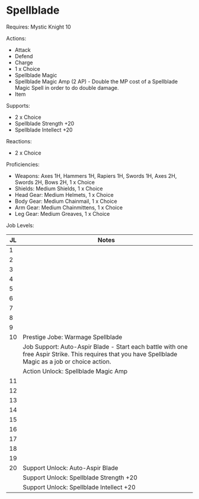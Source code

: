 # Spellblade

Requires: Mystic Knight 10

Actions:

- Attack
- Defend
- Charge
- 1 x Choice
- Spellblade Magic
- Spellblade Magic Amp (2 AP) - Double the MP cost of a Spellblade Magic Spell in order to do double damage.
- Item

Supports:

- 2 x Choice
- Spellblade Strength +20
- Spellblade Intellect +20

Reactions:

- 2 x Choice

Proficiencies:

- Weapons: Axes 1H, Hammers 1H, Rapiers 1H, Swords 1H, Axes 2H, Swords 2H, Bows 2H, 1 x Choice
- Shields: Medium Shields, 1 x Choice
- Head Gear: Medium Helmets, 1 x Choice
- Body Gear: Medium Chainmail, 1 x Choice
- Arm Gear: Medium Chainmittens, 1 x Choice
- Leg Gear: Medium Greaves, 1 x Choice

Job Levels:

| JL | Notes |
| --- | --- |
| 1 | 
| 2 | 
| 3 | 
| 4 | 
| 5 | 
| 6 | 
| 7 | 
| 8 | 
| 9 | 
| 10 | Prestige Jobe: Warmage Spellblade
|    | Job Support: Auto-Aspir Blade - Start each battle with one free Aspir Strike. This requires that you have Spellblade Magic as a job or choice action.
|    | Action Unlock: Spellblade Magic Amp
| 11 | 
| 12 | 
| 13 | 
| 14 | 
| 15 | 
| 16 | 
| 17 | 
| 18 | 
| 19 | 
| 20 | Support Unlock: Auto-Aspir Blade
|    | Support Unlock: Spellblade Strength +20
|    | Support Unlock: Spellblade Intellect +20
